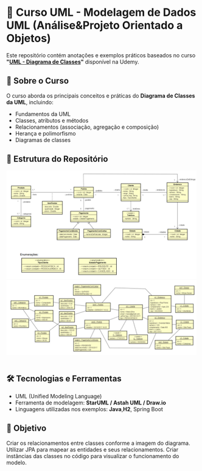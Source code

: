 
# 📌 Curso UML - Modelagem de Dados UML (Análise&Projeto Orientado a Objetos) 

Este repositório contém anotações e exemplos práticos baseados no curso **"[UML - Diagrama de Classes](https://www.udemy.com/course/uml-diagrama-de-classes/)"** disponível na Udemy.  

## 📖 Sobre o Curso  

O curso aborda os principais conceitos e práticas do **Diagrama de Classes da UML**, incluindo:  
- Fundamentos da UML  
- Classes, atributos e métodos  
- Relacionamentos (associação, agregação e composição)  
- Herança e polimorfismo  
- Diagramas de classes 

## 📂 Estrutura do Repositório  

<img src="1.png" width="500">
<img src="2.png" width="500">


```

```

## 🛠 Tecnologias e Ferramentas  
- UML (Unified Modeling Language)  
- Ferramenta de modelagem: **StarUML / Astah UML / Draw.io**  
- Linguagens utilizadas nos exemplos: **Java**,**H2**, Spring Boot 

## 📌 Objetivo
Criar os relacionamentos entre classes conforme a imagem do diagrama.
Utilizar JPA para mapear as entidades e seus relacionamentos.
Criar instâncias das classes no código para visualizar o funcionamento do modelo.
